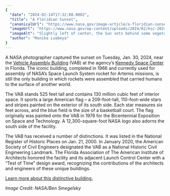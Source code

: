 ```yaml
---
{
  "date": "2024-02-14T17:32:08.000Z",
  "title": "A Floridian Sunset",
  "canonicalUrl": "https://www.nasa.gov/image-article/a-floridian-sunset/",
  "imageUrl": "https://www.nasa.gov/wp-content/uploads/2024/02/ksc-20240130-ph-jbs01-0012orig.jpg",
  "imageAlt": "Slightly left of center, the Sun sets behind some vegetation. The sky is a dusty pale blue with a few clouds in it. Trees and plants arc around a body of water, and the Vehicle Assembly Building (VAB) stands at the right edge of the image. The VAB is a very tall, white and gray linear building with a United States flag and NASA meatball logo painted on the front.",
  "author": "Monika Luabeya"
}
---
```


A NASA photographer captured the sunset on Tuesday, Jan. 30, 2024, near the [Vehicle Assembly Building](https://www.nasa.gov/wp-content/uploads/2021/04/vab_fact_sheet_october_2019.pdf?emrc=f55927) (VAB) at the agency’s [Kennedy Space Center](https://www.nasa.gov/kennedy/) in Florida. The iconic building, completed in 1966 and currently used for assembly of NASA’s Space Launch System rocket for Artemis missions, is still the only building in which rockets were assembled that carried humans to the surface of another world.

The VAB stands 525 feet tall and contains 130 million cubic feet of interior space. It sports a large American flag – a 209-foot-tall, 110-foot-wide stars and stripes painted on the exterior of its south side. Each star measures six feet across, and the blue field is the size of a basketball court. The flag originally was painted onto the VAB in 1976 for the Bicentennial Exposition on Space and Technology. A 12,300-square-foot NASA logo also adorns the south side of the facility.

The VAB has received a number of distinctions. It was listed in the National Register of Historic Places on Jan. 21, 2000. In January 2020, the American Society of Civil Engineers designated the VAB as a National Historic Civil Engineering Landmark. The Florida Association of The American Institute of Architects honored the facility and its adjacent Launch Control Center with a “Test of Time” design award, recognizing the contributions of the architects and engineers of these unique buildings.

[Learn more about this distinctive building.](https://www.nasa.gov/centers-and-facilities/kennedy/kennedy-at-60-vehicle-assembly-building-ready-for-new-era-of-launch-vehicles/)

_Image Credit: NASA/Ben Smegelsky_
